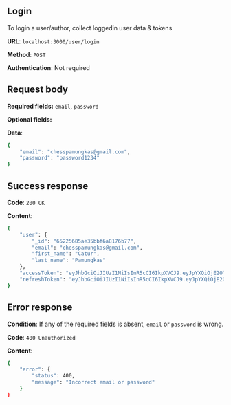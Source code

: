 ## Login

To login a user/author, collect loggedin user data & tokens

**URL**: `localhost:3000/user/login`

**Method**: `POST`

**Authentication**: Not required

## Request body

**Required fields:** `email`, `password`

**Optional fields:**

**Data**:

```bash
{
    "email": "chesspamungkas@gmail.com",
    "password": "password1234"
}
```

## Success response

**Code**: `200 OK`

**Content**:

```bash
{
    "user": {
        "_id": "65225685ae35bbf6a8176b77",
        "email": "chesspamungkas@gmail.com",
        "first_name": "Catur",
        "last_name": "Pamungkas"
    },
    "accessToken": "eyJhbGciOiJIUzI1NiIsInR5cCI6IkpXVCJ9.eyJpYXQiOjE2OTY3NDk0NjAsImV4cCI6MTY5NjgzNTg2MCwiYXVkIjoiXCI2NTIyNTY4NWFlMzViYmY2YTgxNzZiNzdcIiIsImlzcyI6InRhemJpbnVyLmluZm8ifQ.vetIQZ6LfqWWtQ4FoOnXSPULVu-fRXHrnO33Hg6lsO4",
    "refreshToken": "eyJhbGciOiJIUzI1NiIsInR5cCI6IkpXVCJ9.eyJpYXQiOjE2OTY3NDk0NjAsImV4cCI6MTY5NjgzNTg2MCwiYXVkIjoiXCI2NTIyNTY4NWFlMzViYmY2YTgxNzZiNzdcIiIsImlzcyI6InRhemJpbnVyLmluZm8ifQ.iXaSlEZKvmU0V5O8hlND_KZimyzSkCjJsePEzTkaeTQ"
}
```

## Error response

**Condition**: If any of the required fields is absent, `email` or `password` is wrong.

**Code**: `400 Unauthorized`

**Content**:

```bash
{
    "error": {
        "status": 400,
        "message": "Incorrect email or password"
    }
}
```
